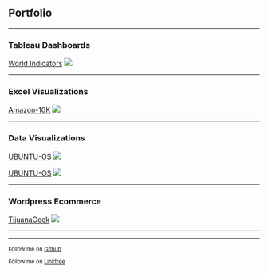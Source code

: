 ## Portfolio

---

### Tableau Dashboards 

[World Indicators](/)
<img src="images/World Indicators-6.png?raw=true"/>

---

### Excel Visualizations

[Amazon-10K](https://d18rn0p25nwr6d.cloudfront.net/CIK-0001018724/69682db4-0019-42ce-a4e1-983c30725f1b.pdf)
<img src="images/Amazon-10K.png?raw=true"/>

---

### Data Visualizations

[UBUNTU-OS](https://https://ubuntu.com/)
<img src="images/UBUNTU-1.png?raw=true"/>

[UBUNTU-OS](https://https://ubuntu.com/)
<img src="images/UBUNTU-2.png?raw=true"/>


---

### Wordpress Ecommerce

[TijuanaGeek](https://web.archive.org/web/20171008041420/http://tijuanageek.com/)
<img src="images/Tijuanageek.png?raw=true"/>

---




---
<p style="font-size:11px">Follow me on  <a href="https://github.com/avrahamluna/">Github</a> <p style="font-size:11px">Follow me on <a href="https://linktr.ee/avrahamluna">Linktree</a> </p>
<!-- Remove above link if you don't want to attibute -->
